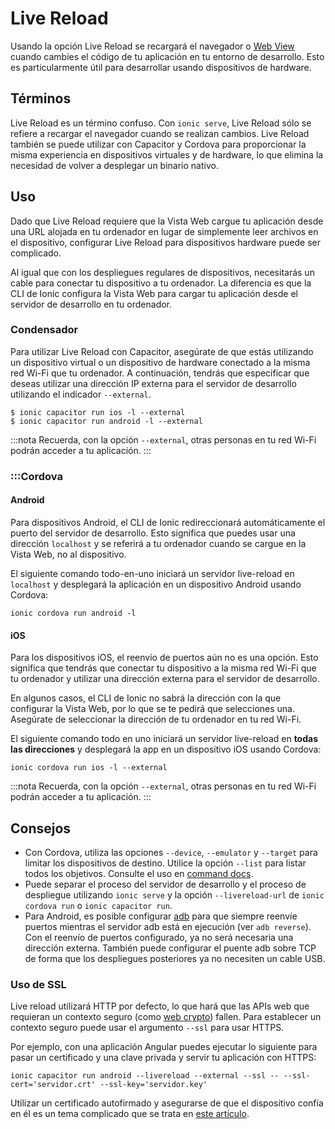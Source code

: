 # Live Reload

Usando la opción Live Reload se recargará el navegador o [Web View](../core-concepts/webview.md) cuando cambies el código de tu aplicación en tu entorno de desarrollo. Esto es particularmente útil para desarrollar usando dispositivos de hardware.

## Términos

Live Reload es un término confuso. Con `ionic serve`, Live Reload sólo se refiere a recargar el navegador cuando se realizan cambios. Live Reload también se puede utilizar con Capacitor y Cordova para proporcionar la misma experiencia en dispositivos virtuales y de hardware, lo que elimina la necesidad de volver a desplegar un binario nativo.

## Uso

Dado que Live Reload requiere que la Vista Web cargue tu aplicación desde una URL alojada en tu ordenador en lugar de simplemente leer archivos en el dispositivo, configurar Live Reload para dispositivos hardware puede ser complicado.

Al igual que con los despliegues regulares de dispositivos, necesitarás un cable para conectar tu dispositivo a tu ordenador. La diferencia es que la CLI de Ionic configura la Vista Web para cargar tu aplicación desde el servidor de desarrollo en tu ordenador.

### Condensador

Para utilizar Live Reload con Capacitor, asegúrate de que estás utilizando un dispositivo virtual o un dispositivo de hardware conectado a la misma red Wi-Fi que tu ordenador. A continuación, tendrás que especificar que deseas utilizar una dirección IP externa para el servidor de desarrollo utilizando el indicador `--external`.

```shell
$ ionic capacitor run ios -l --external
$ ionic capacitor run android -l --external
```

:::nota
Recuerda, con la opción `--external`, otras personas en tu red Wi-Fi podrán acceder a tu aplicación.
:::

### :::Cordova

#### Android

Para dispositivos Android, el CLI de Ionic redireccionará automáticamente el puerto del servidor de desarrollo. Esto significa que puedes usar una dirección `localhost` y se referirá a tu ordenador cuando se cargue en la Vista Web, no al dispositivo.

El siguiente comando todo-en-uno iniciará un servidor live-reload en `localhost` y desplegará la aplicación en un dispositivo Android usando Cordova:

```shell
ionic cordova run android -l
```

#### iOS

Para los dispositivos iOS, el reenvío de puertos aún no es una opción. Esto significa que tendrás que conectar tu dispositivo a la misma red Wi-Fi que tu ordenador y utilizar una dirección externa para el servidor de desarrollo.

En algunos casos, el CLI de Ionic no sabrá la dirección con la que configurar la Vista Web, por lo que se te pedirá que selecciones una. Asegúrate de seleccionar la dirección de tu ordenador en tu red Wi-Fi.

El siguiente comando todo en uno iniciará un servidor live-reload en **todas las direcciones** y desplegará la app en un dispositivo iOS usando Cordova:

```shell
ionic cordova run ios -l --external
```

:::nota
Recuerda, con la opción `--external`, otras personas en tu red Wi-Fi podrán acceder a tu aplicación.
:::

## Consejos

- Con Cordova, utiliza las opciones `--device`, `--emulator` y `--target` para limitar los dispositivos de destino. Utilice la opción `--list` para listar todos los objetivos. Consulte el uso en [command docs](commands/cordova-run.md).
- Puede separar el proceso del servidor de desarrollo y el proceso de despliegue utilizando `ionic serve` y la opción `--livereload-url` de `ionic cordova run` o `ionic capacitor run`.
- Para Android, es posible configurar [adb](https://developer.android.com/studio/command-line/adb) para que siempre reenvíe puertos mientras el servidor adb está en ejecución (ver `adb reverse`). Con el reenvío de puertos configurado, ya no será necesaria una dirección externa. También puede configurar el puente adb sobre TCP de forma que los despliegues posteriores ya no necesiten un cable USB.

### Uso de SSL

Live reload utilizará HTTP por defecto, lo que hará que las APIs web que requieran un contexto seguro (como [web crypto](https://developer.mozilla.org/en-US/docs/Web/API/Web_Crypto_API)) fallen. Para establecer un contexto seguro puede usar el argumento `--ssl` para usar HTTPS.

Por ejemplo, con una aplicación Angular puedes ejecutar lo siguiente para pasar un certificado y una clave privada y servir tu aplicación con HTTPS:
```shell
ionic capacitor run android --livereload --external --ssl -- --ssl-cert='servidor.crt' --ssl-key='servidor.key'
```

Utilizar un certificado autofirmado y asegurarse de que el dispositivo confía en él es un tema complicado que se trata en [este artículo](https://ionic.zendesk.com/hc/en-us/articles/11384425513623).
